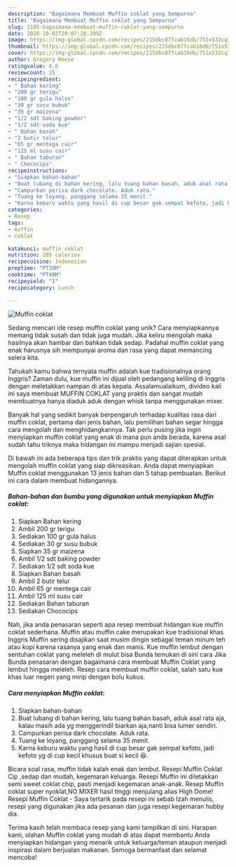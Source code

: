```yaml
---
description: "Bagaimana Membuat Muffin coklat yang Sempurna"
title: "Bagaimana Membuat Muffin coklat yang Sempurna"
slug: 1185-bagaimana-membuat-muffin-coklat-yang-sempurna
date: 2020-10-02T20:07:28.199Z
image: https://img-global.cpcdn.com/recipes/215dbc07fcab16db/751x532cq70/muffin-coklat-foto-resep-utama.jpg
thumbnail: https://img-global.cpcdn.com/recipes/215dbc07fcab16db/751x532cq70/muffin-coklat-foto-resep-utama.jpg
cover: https://img-global.cpcdn.com/recipes/215dbc07fcab16db/751x532cq70/muffin-coklat-foto-resep-utama.jpg
author: Gregory Reese
ratingvalue: 4.6
reviewcount: 15
recipeingredient:
- " Bahan kering"
- "200 gr terigu"
- "100 gr gula halus"
- "30 gr susu bubuk"
- "35 gr maizena"
- "1/2 sdt baking powder"
- "1/2 sdt soda kue"
- " Bahan basah"
- "2 butir telur"
- "65 gr mentega cair"
- "125 ml susu cair"
- " Bahan taburan"
- " Chococips"
recipeinstructions:
- "Siapkan bahan-bahan"
- "Buat lubang di bahan kering, lalu tuang bahan basah, aduk asal rata aja, kalau masih ada yg menggerindil biarkan aja,nanti bisa lumer sendiri."
- "Campurkan perisa dark chocolate. Aduk rata."
- "Tuang ke loyang, panggang selama 35 menit."
- "Karna keburu waktu yang hasil di cup besar gak sempat kefoto, jadi kefoto yg di cup kecil khusus buat si kecil 😆."
categories:
- Resep
tags:
- muffin
- coklat

katakunci: muffin coklat 
nutrition: 285 calories
recipecuisine: Indonesian
preptime: "PT39M"
cooktime: "PT40M"
recipeyield: "1"
recipecategory: Lunch

---
```



![Muffin coklat](https://img-global.cpcdn.com/recipes/215dbc07fcab16db/751x532cq70/muffin-coklat-foto-resep-utama.jpg)

Sedang mencari ide resep muffin coklat yang unik? Cara menyiapkannya memang tidak susah dan tidak juga mudah. Jika keliru mengolah maka hasilnya akan hambar dan bahkan tidak sedap. Padahal muffin coklat yang enak harusnya sih mempunyai aroma dan rasa yang dapat memancing selera kita.

Tahukah kamu bahwa ternyata muffin adalah kue tradisionalnya orang Inggris? Zaman dulu, kue muffin ini dijual oleh pedangang keliling di Inggris dengan meletakkan nampan di atas kepala. Assalamualaikum, divideo kali ini saya membuat MUFFIN COKLAT yang praktis dan sangat mudah membuatnya hanya diaduk aduk dengan whisk tanpa menggunakan mixer.

Banyak hal yang sedikit banyak berpengaruh terhadap kualitas rasa dari muffin coklat, pertama dari jenis bahan, lalu pemilihan bahan segar hingga cara mengolah dan menghidangkannya. Tak perlu pusing jika ingin menyiapkan muffin coklat yang enak di mana pun anda berada, karena asal sudah tahu triknya maka hidangan ini mampu menjadi sajian spesial.


Di bawah ini ada beberapa tips dan trik praktis yang dapat diterapkan untuk mengolah muffin coklat yang siap dikreasikan. Anda dapat menyiapkan Muffin coklat menggunakan 13 jenis bahan dan 5 tahap pembuatan. Berikut ini cara dalam membuat hidangannya.

<!--inarticleads1-->

##### Bahan-bahan dan bumbu yang digunakan untuk menyiapkan Muffin coklat:

1. Siapkan  Bahan kering
1. Ambil 200 gr terigu
1. Sediakan 100 gr gula halus
1. Sediakan 30 gr susu bubuk
1. Siapkan 35 gr maizena
1. Ambil 1/2 sdt baking powder
1. Sediakan 1/2 sdt soda kue
1. Siapkan  Bahan basah
1. Ambil 2 butir telur
1. Ambil 65 gr mentega cair
1. Ambil 125 ml susu cair
1. Sediakan  Bahan taburan
1. Sediakan  Chococips


Nah, jika anda penasaran seperti apa resep membuat hidangan kue muffin coklat sederhana. Muffin atau muffin cake merupakan kue tradisional khas Inggris Muffin sering disajikan saat musim dingin sebagai teman minum teh atau kopi karena rasanya yang enak dan manis. Kue muffin lembut dengan sentuhan coklat yang meleleh di mulut bisa Bunda temukan di sini cara Jika Bunda penasaran dengan bagaimana cara membuat Muffin Coklat yang lembut hingga meleleh. Resep cara membuat muffin coklat, salah satu kue khas luar negeri yang mirip dengan bolu kukus. 

<!--inarticleads2-->

##### Cara menyiapkan Muffin coklat:

1. Siapkan bahan-bahan
1. Buat lubang di bahan kering, lalu tuang bahan basah, aduk asal rata aja, kalau masih ada yg menggerindil biarkan aja,nanti bisa lumer sendiri.
1. Campurkan perisa dark chocolate. Aduk rata.
1. Tuang ke loyang, panggang selama 35 menit.
1. Karna keburu waktu yang hasil di cup besar gak sempat kefoto, jadi kefoto yg di cup kecil khusus buat si kecil 😆.


Bicara soal rasa, muffin tidak kalah enak dan lembut. Resepi Muffin Coklat Cip ,sedap dan mudah, kegemaran keluarga. Resepi Muffin ini diletakkan semi sweet coklat chip, pasti menjadi kegemaran anak-anak. Resep Muffin coklat super nyoklat,NO MIXER hasil tinggi menjulang alias High Dome! Resepi Muffin Coklat - Saya tertarik pada resepi ini sebab Izah menulis, resepi yang digunakan jika ada pesanan dan juga resepi kegemaran hubby dia. 

Terima kasih telah membaca resep yang kami tampilkan di sini. Harapan kami, olahan Muffin coklat yang mudah di atas dapat membantu Anda menyiapkan hidangan yang menarik untuk keluarga/teman ataupun menjadi inspirasi dalam berjualan makanan. Semoga bermanfaat dan selamat mencoba!
